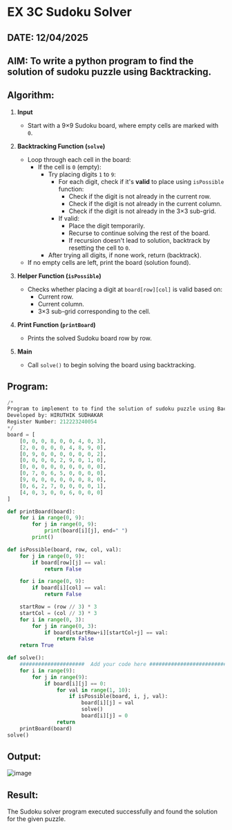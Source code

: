 # EX 3C Sudoku Solver
## DATE: 12/04/2025
## AIM: To write a python program to find the solution of sudoku puzzle using Backtracking.

## Algorithm:

1. **Input**
   - Start with a 9×9 Sudoku board, where empty cells are marked with `0`.

2. **Backtracking Function (`solve`)**
   - Loop through each cell in the board:
     - If the cell is `0` (empty):
       - Try placing digits `1` to `9`:
         - For each digit, check if it's **valid** to place using `isPossible` function:
           - Check if the digit is not already in the current row.
           - Check if the digit is not already in the current column.
           - Check if the digit is not already in the 3×3 sub-grid.
         - If valid:
           - Place the digit temporarily.
           - Recurse to continue solving the rest of the board.
           - If recursion doesn't lead to solution, backtrack by resetting the cell to `0`.
       - After trying all digits, if none work, return (backtrack).
   - If no empty cells are left, print the board (solution found).

3. **Helper Function (`isPossible`)**
   - Checks whether placing a digit at `board[row][col]` is valid based on:
     - Current row.
     - Current column.
     - 3×3 sub-grid corresponding to the cell.

4. **Print Function (`printBoard`)**
   - Prints the solved Sudoku board row by row.

5. **Main**
   - Call `solve()` to begin solving the board using backtracking.
   

## Program:
```python
/*
Program to implement to to find the solution of sudoku puzzle using Backtracking.
Developed by: HIRUTHIK SUDHAKAR
Register Number: 212223240054
*/
board = [
    [0, 0, 0, 8, 0, 0, 4, 0, 3],
    [2, 0, 0, 0, 0, 4, 8, 9, 0],
    [0, 9, 0, 0, 0, 0, 0, 0, 2],
    [0, 0, 0, 0, 2, 9, 0, 1, 0],
    [0, 0, 0, 0, 0, 0, 0, 0, 0],
    [0, 7, 0, 6, 5, 0, 0, 0, 0],
    [9, 0, 0, 0, 0, 0, 0, 8, 0],
    [0, 6, 2, 7, 0, 0, 0, 0, 1],
    [4, 0, 3, 0, 0, 6, 0, 0, 0]
]

def printBoard(board):
    for i in range(0, 9):
        for j in range(0, 9):
            print(board[i][j], end=" ")
        print()

def isPossible(board, row, col, val):
    for j in range(0, 9):
        if board[row][j] == val:
            return False

    for i in range(0, 9):
        if board[i][col] == val:
            return False

    startRow = (row // 3) * 3
    startCol = (col // 3) * 3
    for i in range(0, 3):
        for j in range(0, 3):
            if board[startRow+i][startCol+j] == val:
                return False
    return True

def solve():
    #####################  Add your code here #########################
    for i in range(9):
        for j in range(9):
            if board[i][j] == 0:
                for val in range(1, 10):
                    if isPossible(board, i, j, val):
                        board[i][j] = val
                        solve()
                        board[i][j] = 0
                return
    printBoard(board)
solve()
```

## Output:
![image](https://github.com/user-attachments/assets/9b76a8e1-92b5-4cde-9618-d82fd40d8c4a)



## Result:
The Sudoku solver program executed successfully and found the solution for the given puzzle.
